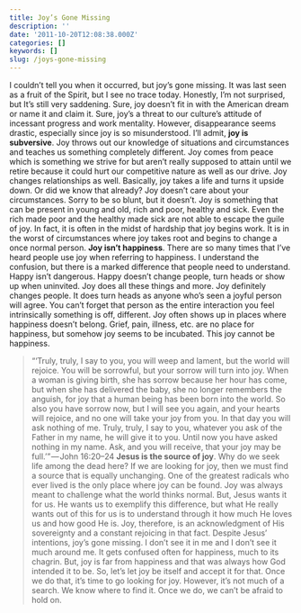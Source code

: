 ```yaml
---
title: Joy’s Gone Missing
description: ''
date: '2011-10-20T12:08:38.000Z'
categories: []
keywords: []
slug: /joys-gone-missing
---
```

I couldn’t tell you when it occurred, but joy’s gone missing. It was last seen as a fruit of the Spirit, but I see no trace today. Honestly, I’m not surprised, but It’s still very saddening. Sure, joy doesn’t fit in with the American dream or name it and claim it. Sure, joy’s a threat to our culture’s attitude of incessant progress and work mentality. However, disappearance seems drastic, especially since joy is so misunderstood.
I’ll admit, **joy is subversive**. Joy throws out our knowledge of situations and circumstances and teaches us something completely different. Joy comes from peace which is something we strive for but aren’t really supposed to attain until we retire because it could hurt our competitive nature as well as our drive. Joy changes relationships as well. Basically, joy takes a life and turns it upside down. Or did we know that already?
Joy doesn’t care about your circumstances. Sorry to be so blunt, but it doesn’t. Joy is something that can be present in young and old, rich and poor, healthy and sick. Even the rich made poor and the healthy made sick are not able to escape the guile of joy. In fact, it is often in the midst of hardship that joy begins work. It is in the worst of circumstances where joy takes root and begins to change a once normal person.
**Joy isn’t happiness**. There are so many times that I’ve heard people use joy when referring to happiness. I understand the confusion, but there is a marked difference that people need to understand. Happy isn’t dangerous. Happy doesn’t change people, turn heads or show up when uninvited. Joy does all these things and more. Joy definitely changes people. It does turn heads as anyone who’s seen a joyful person will agree. You can’t forget that person as the entire interaction you feel intrinsically something is off, different. Joy often shows up in places where happiness doesn’t belong. Grief, pain, illness, etc. are no place for happiness, but somehow joy seems to be incubated. This joy cannot be happiness.
> “‘Truly, truly, I say to you, you will weep and lament, but the world will rejoice. You will be sorrowful, but your sorrow will turn into joy. When a woman is giving birth, she has sorrow because her hour has come, but when she has delivered the baby, she no longer remembers the anguish, for joy that a human being has been born into the world. So also you have sorrow now, but I will see you again, and your hearts will rejoice, and no one will take your joy from you. In that day you will ask nothing of me. Truly, truly, I say to you, whatever you ask of the Father in my name, he will give it to you. Until now you have asked nothing in my name. Ask, and you will receive, that your joy may be full.’” — John 16:20–24
**Jesus is the source of joy**. Why do we seek life among the dead here? If we are looking for joy, then we must find a source that is equally unchanging. One of the greatest radicals who ever lived is the only place where joy can be found. Joy was always meant to challenge what the world thinks normal. But, Jesus wants it for us. He wants us to exemplify this difference, but what He really wants out of this for us is to understand through it how much He loves us and how good He is. Joy, therefore, is an acknowledgment of His sovereignty and a constant rejoicing in that fact.
Despite Jesus’ intentions, joy’s gone missing. I don’t see it in me and I don’t see it much around me. It gets confused often for happiness, much to its chagrin. But, joy is far from happiness and that was always how God intended it to be. So, let’s let joy be itself and accept it for that. Once we do that, it’s time to go looking for joy. However, it’s not much of a search. We know where to find it. Once we do, we can’t be afraid to hold on.
